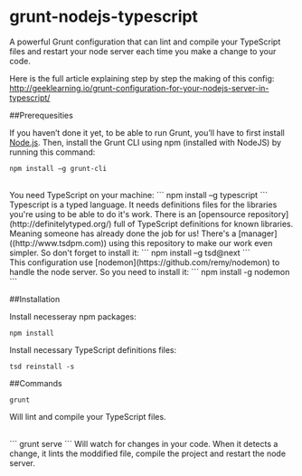 # grunt-nodejs-typescript
A powerful Grunt configuration that can lint and compile your TypeScript files and restart your node server each time you make a change to your code.

Here is the full article explaining step by step the making of this config: http://geeklearning.io/grunt-configuration-for-your-nodejs-server-in-typescript/

##Prerequesities

If you haven’t done it yet, to be able to run Grunt, you’ll have to first install [Node.js](http://nodejs.org). Then, install the Grunt CLI using npm (installed with NodeJS) by running this command:
```
npm install –g grunt-cli
```

<br>
You need TypeScript on your machine:
```
npm install –g typescript
```

<br>
Typescript is a typed language. It needs definitions files for the libraries you're using to be able to do it's work. There is an [opensource repository](http://definitelytyped.org/) full of TypeScript definitions for known libraries. Meaning someone has already done the job for us!
There's a [manager]((http://www.tsdpm.com)) using this repository to make our work even simpler. So don't forget to install it:
```
npm install –g tsd@next
```

<br>
This configuration use [nodemon](https://github.com/remy/nodemon) to handle the node server. So you need to install it:
```
npm install -g nodemon
```

##Installation

Install necesseray npm packages:
```
npm install
```

Install necessary TypeScript definitions files:
```
tsd reinstall -s
```

##Commands

```
grunt
```
Will lint and compile your TypeScript files.

<br>
```
grunt serve
```
Will watch for changes in your code. When it detects a change, it lints the moddified file, compile the project and restart the node server.
